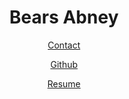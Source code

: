 <center>
  
# Bears Abney 
[Contact](mailto:bears@bears.zone)

[Github](https://github.com/bearsdotzone)

[Resume](https://github.com/bearsdotzone/resume) </center>
